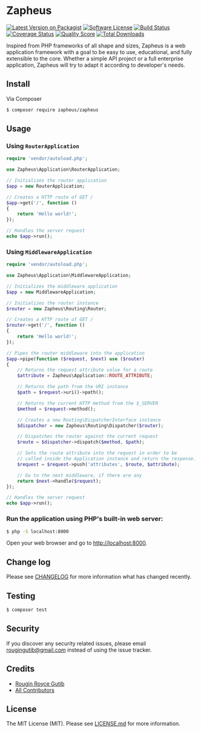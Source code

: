 # Zapheus

[![Latest Version on Packagist][ico-version]][link-packagist]
[![Software License][ico-license]](LICENSE.md)
[![Build Status][ico-travis]][link-travis]
[![Coverage Status][ico-scrutinizer]][link-scrutinizer]
[![Quality Score][ico-code-quality]][link-code-quality]
[![Total Downloads][ico-downloads]][link-downloads]

Inspired from PHP frameworks of all shape and sizes, Zapheus is a web application framework with a goal to be easy to use, educational, and fully extensible to the core. Whether a simple API project or a full enterprise application, Zapheus will try to adapt it according to developer's needs.

## Install

Via Composer

``` bash
$ composer require zapheus/zapheus
```

## Usage

### Using `RouterApplication`

``` php
require 'vendor/autoload.php';

use Zapheus\Application\RouterApplication;

// Initializes the router application
$app = new RouterApplication;

// Creates a HTTP route of GET /
$app->get('/', function ()
{
    return 'Hello world!';
});

// Handles the server request
echo $app->run();
```

### Using `MiddlewareApplication`

``` php
require 'vendor/autoload.php';

use Zapheus\Application\MiddlewareApplication;

// Initializes the middleware application
$app = new MiddlewareApplication;

// Initializes the router instance
$router = new Zapheus\Routing\Router;

// Creates a HTTP route of GET /
$router->get('/', function ()
{
    return 'Hello world!';
});

// Pipes the router middleware into the application
$app->pipe(function ($request, $next) use ($router)
{
    // Returns the request attribute value for a route
    $attribute = Zapheus\Application::ROUTE_ATTRIBUTE;

    // Returns the path from the URI instance
    $path = $request->uri()->path();

    // Returns the current HTTP method from the $_SERVER
    $method = $request->method();

    // Creates a new Routing\DispatcherInterface instance
    $dispatcher = new Zapheus\Routing\Dispatcher($router);

    // Dispatches the router against the current request
    $route = $dispatcher->dispatch($method, $path);

    // Sets the route attribute into the request in order to be
    // called inside the Application instance and return the response.
    $request = $request->push('attributes', $route, $attribute);

    // Go to the next middleware, if there are any
    return $next->handle($request);
});

// Handles the server request
echo $app->run();
```

### Run the application using PHP's built-in web server:

``` bash
$ php -S localhost:8000
```

Open your web browser and go to [http://localhost:8000](http://localhost:8000).

## Change log

Please see [CHANGELOG](CHANGELOG.md) for more information what has changed recently.

## Testing

``` bash
$ composer test
```

## Security

If you discover any security related issues, please email rougingutib@gmail.com instead of using the issue tracker.

## Credits

- [Rougin Royce Gutib][link-author]
- [All Contributors][link-contributors]

## License

The MIT License (MIT). Please see [LICENSE.md](LICENSE.md) for more information.

[ico-version]: https://img.shields.io/packagist/v/zapheus/zapheus.svg?style=flat-square
[ico-license]: https://img.shields.io/badge/license-MIT-brightgreen.svg?style=flat-square
[ico-travis]: https://img.shields.io/travis/zapheus/zapheus/master.svg?style=flat-square
[ico-scrutinizer]: https://img.shields.io/scrutinizer/coverage/g/zapheus/zapheus.svg?style=flat-square
[ico-code-quality]: https://img.shields.io/scrutinizer/g/zapheus/zapheus.svg?style=flat-square
[ico-downloads]: https://img.shields.io/packagist/dt/zapheus/zapheus.svg?style=flat-square

[link-packagist]: https://packagist.org/packages/zapheus/zapheus
[link-travis]: https://travis-ci.org/zapheus/zapheus
[link-scrutinizer]: https://scrutinizer-ci.com/g/zapheus/zapheus/code-structure
[link-code-quality]: https://scrutinizer-ci.com/g/zapheus/zapheus
[link-downloads]: https://packagist.org/packages/zapheus/zapheus
[link-author]: https://github.com/rougin
[link-contributors]: ../../contributors